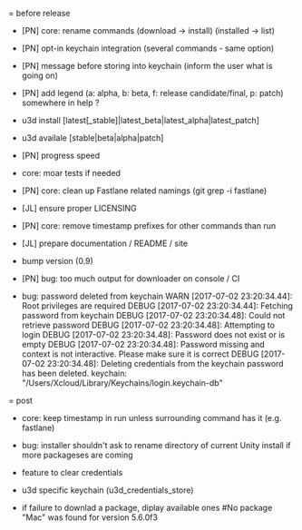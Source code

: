 = before release
* [PN] core: rename commands (download -> install) (installed -> list)
* [PN] opt-in keychain integration (several commands - same option)
* [PN] message before storing into keychain (inform the user what is going on)
* [PN] add legend (a: alpha, b: beta, f: release candidate/final, p: patch) somewhere in help ?
* u3d install [latest[_stable]|latest_beta|latest_alpha|latest_patch]
* u3d availale [stable|beta|alpha|patch]
* [PN] progress speed
* core: moar tests if needed
* [PN] core: clean up Fastlane related namings (git grep -i fastlane)
* [JL] ensure proper LICENSING
* [PN] core: remove timestamp prefixes for other commands than run
* [JL] prepare documentation / README / site
* bump version (0.9)

* [PN] bug: too much output for downloader on console / CI

* bug: password deleted from keychain
WARN [2017-07-02 23:20:34.44]: Root privileges are required
DEBUG [2017-07-02 23:20:34.44]: Fetching password from keychain
DEBUG [2017-07-02 23:20:34.48]: Could not retrieve password
DEBUG [2017-07-02 23:20:34.48]: Attempting to login
DEBUG [2017-07-02 23:20:34.48]: Password does not exist or is empty
DEBUG [2017-07-02 23:20:34.48]: Password missing and context is not interactive. Please make sure it is correct
DEBUG [2017-07-02 23:20:34.48]: Deleting credentials from the keychain
password has been deleted.
keychain: "/Users/Xcloud/Library/Keychains/login.keychain-db"


= post
* core: keep timestamp in run unless surrounding command has it (e.g. fastlane)

* bug: installer shouldn't ask to rename directory of current Unity install if more packageses are coming

* feature to clear credentials

* u3d specific keychain (u3d_credentials_store)

* if failure to downlad a package, diplay available ones
  #No package "Mac" was found for version 5.6.0f3

